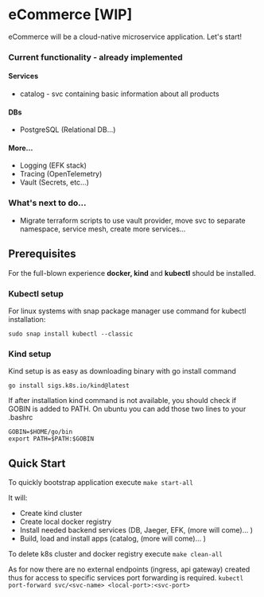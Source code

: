 # eCommerce [WIP]

eCommerce will be a cloud-native microservice application. Let's start!

### Current functionality - already implemented
#### Services
* catalog - svc containing basic information about all products

#### DBs
* PostgreSQL (Relational DB...)

#### More...
* Logging (EFK stack)
* Tracing (OpenTelemetry)
* Vault (Secrets, etc...)

### What's next to do...
* Migrate terraform scripts to use vault provider, move svc to separate namespace, service mesh, create more services... 

## Prerequisites

For the full-blown experience <b>docker, kind</b> and <b> kubectl</b> should be installed.

### Kubectl setup
For linux systems with snap package manager use command for kubectl installation:
```shell
sudo snap install kubectl --classic
```

### Kind setup
Kind setup is as easy as downloading binary with go install command
```shell
go install sigs.k8s.io/kind@latest
```
If after installation kind command is not available, you should check if GOBIN is 
added to PATH. On ubuntu you can add those two lines to your .bashrc
```
GOBIN=$HOME/go/bin
export PATH=$PATH:$GOBIN
```

## Quick Start
To quickly bootstrap application execute ```make start-all ```

It will:
  * Create kind cluster
  * Create local docker registry
  * Install needed backend services (DB, Jaeger, EFK, (more will come)... )
  * Build, load and install apps (catalog, (more will come)... ) 

To delete k8s cluster and docker registry execute ```make clean-all```

As for now there are no external endpoints (ingress, api gateway) created thus for access to specific 
services port forwarding is required. ```kubectl port-forward svc/<svc-name> <local-port>:<svc-port>```
